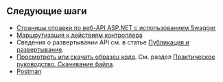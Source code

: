 ## <a name="next-steps"></a>Следующие шаги

* [Страницы справки по веб-API ASP.NET с использованием Swagger](xref:tutorials/web-api-help-pages-using-swagger)
* [Маршрутизация к действиям контроллера](xref:mvc/controllers/routing)
* Сведения о развертывании API см. в статье [Публикация и развертывание](xref:publishing/index).
* [Просмотреть или скачать образец кода](https://github.com/aspnet/Docs/tree/master/aspnetcore/tutorials/first-web-api/sample). См. раздел [Практическое руководство. Скачивание файла](xref:tutorials/index#how-to-download-a-sample).
* [Postman](https://www.getpostman.com/)

